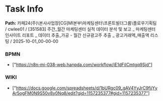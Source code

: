# Task Info

**Path:** 카페24(주)\본사사업장\[CG]MI본부\마케팅센터\프론트빌더그룹\플로우기획팀 / cwlee01 / [351583] 주간_월간 마케팅센터 실적 데이터 분석 및 보고 _ 마케팅센터 인사이트 리포트 _ 데이터 추출_가공 - 월간 신규광고주 추출 _ 광고거래액_매출액 리스팅 / 2025-10-01_00-00-00

### BPMN
- ["https://n8n-mi-038-web.hanpda.com/workflow/jE1dFiICmtgq9Sjd"]

### WIKI
- ["https://docs.google.com/spreadsheets/d/1bURgc09_gAV4YyJrC9fjjYyAr5ogFM0N9S50v8y0Nq8/edit?gid=1157235377#gid=1157235377"]

